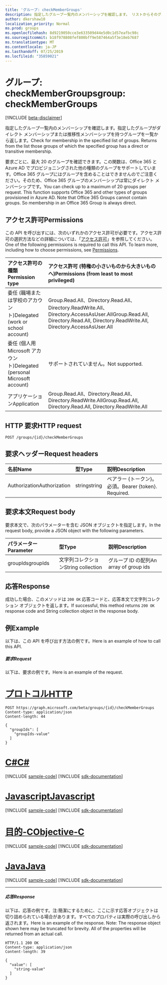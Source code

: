 ```yaml
---
title: 'グループ: checkMemberGroups'
description: 指定したグループ一覧内のメンバーシップを確認します。 リストからそのグループを返します。
author: dkershaw10
localization_priority: Normal
ms.prod: groups
ms.openlocfilehash: 8d9219050cce3e633509d44e5d0c1d57eafbc98c
ms.sourcegitcommit: b18f978808fef800bff9e587464a5f3e18eb7687
ms.translationtype: MT
ms.contentlocale: ja-JP
ms.lasthandoff: 07/25/2019
ms.locfileid: "35859021"
---
```

# <a name="group-checkmembergroups"></a><span data-ttu-id="69214-104">グループ: checkMemberGroups</span><span class="sxs-lookup"><span data-stu-id="69214-104">group: checkMemberGroups</span></span>

[!INCLUDE [beta-disclaimer](../../includes/beta-disclaimer.md)]

<span data-ttu-id="69214-p102">指定したグループ一覧内のメンバーシップを確認します。指定したグループがダイレクト メンバーシップまたは推移性メンバーシップを持つグループを一覧から返します。</span><span class="sxs-lookup"><span data-stu-id="69214-p102">Check for membership in the specified list of groups. Returns from the list those groups of which the specified group has a direct or transitive membership.</span></span>

<span data-ttu-id="69214-p103">要求ごとに、最大 20 のグループを確認できます。この関数は、Office 365 と Azure AD でプロビジョニングされた他の種類のグループをサポートしています。Office 365 グループにはグループを含めることはできませんのでご注意ください。そのため、Office 365 グループのメンバーシップは常にダイレクト メンバーシップです。</span><span class="sxs-lookup"><span data-stu-id="69214-p103">You can check up to a maximum of 20 groups per request. This function supports Office 365 and other types of groups provisioned in Azure AD. Note that Office 365 Groups cannot contain groups. So membership in an Office 365 Group is always direct.</span></span>

## <a name="permissions"></a><span data-ttu-id="69214-111">アクセス許可</span><span class="sxs-lookup"><span data-stu-id="69214-111">Permissions</span></span>

<span data-ttu-id="69214-p104">この API を呼び出すには、次のいずれかのアクセス許可が必要です。アクセス許可の選択方法などの詳細については、「[アクセス許可](/graph/permissions-reference)」を参照してください。</span><span class="sxs-lookup"><span data-stu-id="69214-p104">One of the following permissions is required to call this API. To learn more, including how to choose permissions, see [Permissions](/graph/permissions-reference).</span></span>

| <span data-ttu-id="69214-114">アクセス許可の種類</span><span class="sxs-lookup"><span data-stu-id="69214-114">Permission type</span></span>                        | <span data-ttu-id="69214-115">アクセス許可 (特権の小さいものから大きいものへ)</span><span class="sxs-lookup"><span data-stu-id="69214-115">Permissions (from least to most privileged)</span></span>                                                 |
| :------------------------------------- | :------------------------------------------------------------------------------------------ |
| <span data-ttu-id="69214-116">委任 (職場または学校のアカウント)</span><span class="sxs-lookup"><span data-stu-id="69214-116">Delegated (work or school account)</span></span>     | <span data-ttu-id="69214-117">Group.Read.All、Directory.Read.All、Directory.ReadWrite.All、Directory.AccessAsUser.All</span><span class="sxs-lookup"><span data-stu-id="69214-117">Group.Read.All, Directory.Read.All, Directory.ReadWrite.All, Directory.AccessAsUser.All</span></span> |
| <span data-ttu-id="69214-118">委任 (個人用 Microsoft アカウント)</span><span class="sxs-lookup"><span data-stu-id="69214-118">Delegated (personal Microsoft account)</span></span> | <span data-ttu-id="69214-119">サポートされていません。</span><span class="sxs-lookup"><span data-stu-id="69214-119">Not supported.</span></span>                                                                              |
| <span data-ttu-id="69214-120">アプリケーション</span><span class="sxs-lookup"><span data-stu-id="69214-120">Application</span></span>                            | <span data-ttu-id="69214-121">Group.Read.All、Directory.Read.All、Directory.ReadWrite.All</span><span class="sxs-lookup"><span data-stu-id="69214-121">Group.Read.All, Directory.Read.All, Directory.ReadWrite.All</span></span>                             |

## <a name="http-request"></a><span data-ttu-id="69214-122">HTTP 要求</span><span class="sxs-lookup"><span data-stu-id="69214-122">HTTP request</span></span>

<!-- { "blockType": "ignored" } -->

```http
POST /groups/{id}/checkMemberGroups
```

## <a name="request-headers"></a><span data-ttu-id="69214-123">要求ヘッダー</span><span class="sxs-lookup"><span data-stu-id="69214-123">Request headers</span></span>

| <span data-ttu-id="69214-124">名前</span><span class="sxs-lookup"><span data-stu-id="69214-124">Name</span></span>          | <span data-ttu-id="69214-125">型</span><span class="sxs-lookup"><span data-stu-id="69214-125">Type</span></span>   | <span data-ttu-id="69214-126">説明</span><span class="sxs-lookup"><span data-stu-id="69214-126">Description</span></span>               |
| :------------ | :----- | :------------------------ |
| <span data-ttu-id="69214-127">Authorization</span><span class="sxs-lookup"><span data-stu-id="69214-127">Authorization</span></span> | <span data-ttu-id="69214-128">string</span><span class="sxs-lookup"><span data-stu-id="69214-128">string</span></span> | <span data-ttu-id="69214-p105">ベアラー {トークン}。必須。</span><span class="sxs-lookup"><span data-stu-id="69214-p105">Bearer {token}. Required.</span></span> |

## <a name="request-body"></a><span data-ttu-id="69214-131">要求本文</span><span class="sxs-lookup"><span data-stu-id="69214-131">Request body</span></span>

<span data-ttu-id="69214-132">要求本文で、次のパラメーターを含む JSON オブジェクトを指定します。</span><span class="sxs-lookup"><span data-stu-id="69214-132">In the request body, provide a JSON object with the following parameters.</span></span>

| <span data-ttu-id="69214-133">パラメーター</span><span class="sxs-lookup"><span data-stu-id="69214-133">Parameter</span></span> | <span data-ttu-id="69214-134">型</span><span class="sxs-lookup"><span data-stu-id="69214-134">Type</span></span>   | <span data-ttu-id="69214-135">説明</span><span class="sxs-lookup"><span data-stu-id="69214-135">Description</span></span>           |
| :-------- | :----- | :-------------------- |
| <span data-ttu-id="69214-136">groupIds</span><span class="sxs-lookup"><span data-stu-id="69214-136">groupIds</span></span>  | <span data-ttu-id="69214-137">文字列コレクション</span><span class="sxs-lookup"><span data-stu-id="69214-137">String collection</span></span> | <span data-ttu-id="69214-138">グループ ID の配列</span><span class="sxs-lookup"><span data-stu-id="69214-138">An array of group ids</span></span> |

## <a name="response"></a><span data-ttu-id="69214-139">応答</span><span class="sxs-lookup"><span data-stu-id="69214-139">Response</span></span>

<span data-ttu-id="69214-140">成功した場合、このメソッドは `200 OK` 応答コードと、応答本文で文字列コレクション オブジェクトを返します。</span><span class="sxs-lookup"><span data-stu-id="69214-140">If successful, this method returns `200 OK` response code and String collection object in the response body.</span></span>

## <a name="example"></a><span data-ttu-id="69214-141">例</span><span class="sxs-lookup"><span data-stu-id="69214-141">Example</span></span>

<span data-ttu-id="69214-142">以下は、この API を呼び出す方法の例です。</span><span class="sxs-lookup"><span data-stu-id="69214-142">Here is an example of how to call this API.</span></span>

##### <a name="request"></a><span data-ttu-id="69214-143">要求</span><span class="sxs-lookup"><span data-stu-id="69214-143">Request</span></span>

<span data-ttu-id="69214-144">以下は、要求の例です。</span><span class="sxs-lookup"><span data-stu-id="69214-144">Here is an example of the request.</span></span>


# <a name="httptabhttp"></a>[<span data-ttu-id="69214-145">プロトコル</span><span class="sxs-lookup"><span data-stu-id="69214-145">HTTP</span></span>](#tab/http)
<!-- {
  "blockType": "request",
  "name": "group_checkmembergroups"
}-->

```http
POST https://graph.microsoft.com/beta/groups/{id}/checkMemberGroups
Content-type: application/json
Content-length: 44

{
  "groupIds": [
    "groupIds-value"
  ]
}
```
# <a name="ctabcsharp"></a>[<span data-ttu-id="69214-146">C#</span><span class="sxs-lookup"><span data-stu-id="69214-146">C#</span></span>](#tab/csharp)
[!INCLUDE [sample-code](../includes/snippets/csharp/group-checkmembergroups-csharp-snippets.md)]
[!INCLUDE [sdk-documentation](../includes/snippets/snippets-sdk-documentation-link.md)]

# <a name="javascripttabjavascript"></a>[<span data-ttu-id="69214-147">Javascript</span><span class="sxs-lookup"><span data-stu-id="69214-147">Javascript</span></span>](#tab/javascript)
[!INCLUDE [sample-code](../includes/snippets/javascript/group-checkmembergroups-javascript-snippets.md)]
[!INCLUDE [sdk-documentation](../includes/snippets/snippets-sdk-documentation-link.md)]

# <a name="objective-ctabobjc"></a>[<span data-ttu-id="69214-148">目的-C</span><span class="sxs-lookup"><span data-stu-id="69214-148">Objective-C</span></span>](#tab/objc)
[!INCLUDE [sample-code](../includes/snippets/objc/group-checkmembergroups-objc-snippets.md)]
[!INCLUDE [sdk-documentation](../includes/snippets/snippets-sdk-documentation-link.md)]

# <a name="javatabjava"></a>[<span data-ttu-id="69214-149">Java</span><span class="sxs-lookup"><span data-stu-id="69214-149">Java</span></span>](#tab/java)
[!INCLUDE [sample-code](../includes/snippets/java/group-checkmembergroups-java-snippets.md)]
[!INCLUDE [sdk-documentation](../includes/snippets/snippets-sdk-documentation-link.md)]

---


##### <a name="response"></a><span data-ttu-id="69214-150">応答</span><span class="sxs-lookup"><span data-stu-id="69214-150">Response</span></span>

<span data-ttu-id="69214-p106">以下は、応答の例です。注:簡潔にするために、ここに示す応答オブジェクトは切り詰められている場合があります。すべてのプロパティは実際の呼び出しから返されます。</span><span class="sxs-lookup"><span data-stu-id="69214-p106">Here is an example of the response. Note: The response object shown here may be truncated for brevity. All of the properties will be returned from an actual call.</span></span>

<!-- {
  "blockType": "response",
  "truncated": true,
  "@odata.type": "string",
  "isCollection": true
} -->

```http
HTTP/1.1 200 OK
Content-type: application/json
Content-length: 39

{
  "value": [
    "string-value"
  ]
}
```

<!-- uuid: 8fcb5dbc-d5aa-4681-8e31-b001d5168d79
2015-10-25 14:57:30 UTC -->

<!--
{
  "type": "#page.annotation",
  "description": "group: checkMemberGroups",
  "keywords": "",
  "section": "documentation",
  "tocPath": "",
  "suppressions": [
  ]
}
-->
